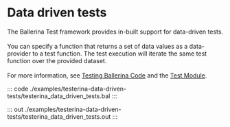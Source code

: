 # Data driven tests

The Ballerina Test framework provides in-built support for data-driven tests.<br/><br/>
You can specify a function that returns a set of data values as a data-provider to a test function.
The test execution will iterate the same test function over the provided dataset.<br/><br/>
For more information, see [Testing Ballerina Code](https://ballerina.io/learn/testing-ballerina-code/testing-quick-start/)
and the [Test Module](https://docs.central.ballerina.io/ballerina/test/latest/).


::: code ./examples/testerina-data-driven-tests/testerina_data_driven_tests.bal :::

::: out ./examples/testerina-data-driven-tests/testerina_data_driven_tests.out :::